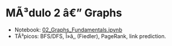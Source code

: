 ﻿# MÃ³dulo 2 â€” Graphs

- Notebook: [02_Graphs_Fundamentals.ipynb](../notebooks/02_Graphs_Fundamentals.ipynb)
- TÃ³picos: BFS/DFS, Î»â‚‚ (Fiedler), PageRank, link prediction.

